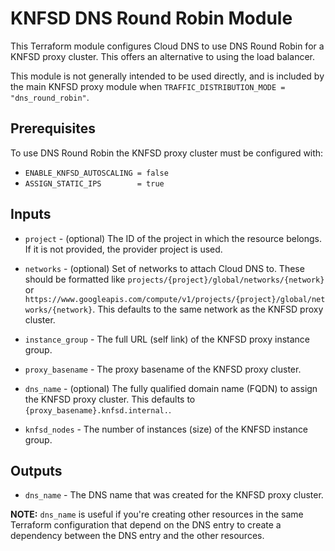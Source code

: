# KNFSD DNS Round Robin Module

This Terraform module configures Cloud DNS to use DNS Round Robin for a KNFSD proxy cluster. This offers an alternative to using the load balancer.

This module is not generally intended to be used directly, and is included by the main KNFSD proxy module when `TRAFFIC_DISTRIBUTION_MODE = "dns_round_robin"`.

## Prerequisites

To use DNS Round Robin the KNFSD proxy cluster must be configured with:

* `ENABLE_KNFSD_AUTOSCALING = false`
* `ASSIGN_STATIC_IPS        = true`

## Inputs

* `project` - (optional) The ID of the project in which the resource belongs. If it is not provided, the provider project is used.

* `networks` - (optional) Set of networks to attach Cloud DNS to. These should be formatted like `projects/{project}/global/networks/{network}` or `https://www.googleapis.com/compute/v1/projects/{project}/global/networks/{network}`. This defaults to the same network as the KNFSD proxy cluster.

* `instance_group` - The full URL (self link) of the KNFSD proxy instance group.

* `proxy_basename` - The proxy basename of the KNFSD proxy cluster.

* `dns_name` - (optional) The fully qualified domain name (FQDN) to assign the KNFSD proxy cluster. This defaults to `{proxy_basename}.knfsd.internal.`.

* `knfsd_nodes` - The number of instances (size) of the KNFSD instance group.

## Outputs

* `dns_name` - The DNS name that was created for the KNFSD proxy cluster.

**NOTE:** `dns_name` is useful if you're creating other resources in the same Terraform configuration that depend on the DNS entry to create a dependency between the DNS entry and the other resources.

